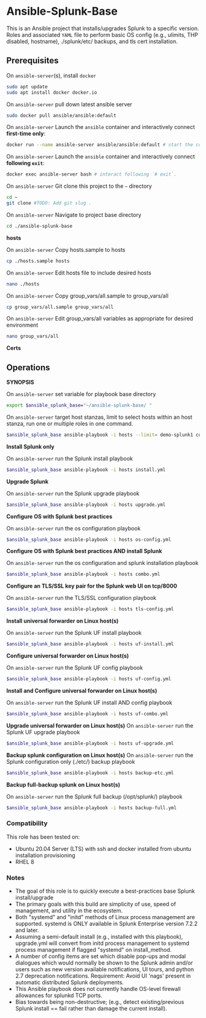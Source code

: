 # Ansible-Splunk-Base

This is an Ansible project that installs/upgrades Splunk to a specific version. Roles and associated `YAML` file to perform basic OS config (e.g., ulimits, THP disabled, hostname), ./splunk/etc/ backups, and tls cert installation.

## Prerequisites

On `ansible-server`(s), install `docker`

```bash
sudo apt update
sudo apt install docker docker.io
```

On `ansible-server` pull down latest ansible server

```bash
sudo docker pull ansible/ansible:default
```

On `ansible-server` Launch the `ansible` container and interactively connect **first-time only**:

```bash
docker run --name ansible-server ansible/ansible:default # start the container.
```

On `ansible-server` Launch the `ansible` container and interactively connect **following `exit`**:

```bash
docker exec ansible-server bash # interact following `# exit`.
```

On `ansible-server` Git clone this project to the `~` directory

```bash
cd ~
git clone #TODO: Add git slug .
```

On `ansible-server` Navigate to project base directory

```bash
cd ./ansible-splunk-base		
``` 

**hosts**

On `ansible-server` Copy hosts.sample to hosts

```bash
cp ./hosts.sample hosts
```

On `ansible-server` Edit hosts file to include desired hosts

```bash
nano ./hosts
```

On `ansible-server` Copy group_vars/all.sample to group_vars/all

```bash
cp group_vars/all.sample group_vars/all
```

On `ansible-server` Edit group_vars/all variables as appropriate for desired environment

```bash
nano group_vars/all
```

**Certs**



## Operations

**SYNOPSIS**

On `ansible-server` set variable for playbook base directory

```bash
export $ansible_splunk_base="~/ansible-splunk-base/ "
```

On `ansible-server` target host stanzas, limit to select hosts within an host stanza, run one or multiple roles in one command.

```bash
$ansible_splunk_base ansible-playbook -i hosts --limit= demo-splunk1 combo.yml tls-config.yml
```

**Install Splunk only**

On `ansible-server` run the Splunk install playbook

```bash
$ansible_splunk_base ansible-playbook -i hosts install.yml
```

**Upgrade Splunk**

On `ansible-server` run the Splunk upgrade playbook

```bash
$ansible_splunk_base ansible-playbook -i hosts upgrade.yml
```

**Configure OS with Splunk best practices**

On `ansible-server` run the os configuration playbook

```bash
$ansible_splunk_base ansible-playbook -i hosts os-config.yml
```

**Configure OS with Splunk best practices AND install Splunk**

On `ansible-server` run the os configuration and splunk installation playbook

```bash
$ansible_splunk_base ansible-playbook -i hosts combo.yml	
```

**Configure an TLS/SSL key pair for the Splunk web UI on tcp/8000**

On `ansible-server` run the TLS/SSL configuration playbook

```bash
$ansible_splunk_base ansible-playbook -i hosts tls-config.yml						
```

**Install universal forwarder on Linux host(s)**

On `ansible-server` run the Splunk UF install playbook

```bash
$ansible_splunk_base ansible-playbook -i hosts uf-install.yml
```

**Configure universal forwarder on Linux host(s)**

On `ansible-server` run the Splunk UF config playbook

```bash
$ansible_splunk_base ansible-playbook -i hosts uf-config.yml
```

**Install and Configure universal forwarder on Linux host(s)**

On `ansible-server` run the Splunk UF install AND config playbook

```bash
$ansible_splunk_base ansible-playbook -i hosts uf-combo.yml	
```

**Upgrade universal forwarder on Linux host(s)**
On `ansible-server` run the Splunk UF upgrade playbook

```bash
$ansible_splunk_base ansible-playbook -i hosts uf-upgrade.yml					
```

**Backup splunk configuration on Linux host(s)**
On `ansible-server` run the Splunk configuration only (./etc/) backup playbook

```bash
$ansible_splunk_base ansible-playbook -i hosts backup-etc.yml
```
**Backup full-backup splunk on Linux host(s)**

On `ansible-server` run the Splunk full backup (/opt/splunk/) playbook

```bash
$ansible_splunk_base ansible-playbook -i hosts backup-full.yml		
```

### Compatibility

This role has been tested on:

- Ubuntu 20.04 Server (LTS) with ssh and docker installed from ubuntu installation provisioning
- RHEL 8


### Notes

- The goal of this role is to quickly execute a best-practices base Splunk install/upgrade
- The primary goals with this build are simplicity of use, speed of management, and utility in the ecosystem.
- Both "systemd" and "initd" methods of Linux process management are supported. systemd is ONLY available in Splunk Enterprise version 7.2.2 and later. 
- Assuming a semi-default install (e.g., installed with this playbook), upgrade.yml will convert from initd process management to systemd process management if flagged "systemd" on install_method.
- A number of config items are set which disable pop-ups and modal dialogues which would normally be shown to the Splunk admin and/or users such as new version available notifications, UI tours, and python 2.7 deprecation notifications. Requirement: Avoid UI 'nags' present in automatic distributed Splunk deployments.
- This Ansible playbook does not currently handle OS-level firewall allowances for splunkd TCP ports.
- Bias towards being non-destructive; (e.g., detect existing/previous Splunk install == fail rather than damage the current install).